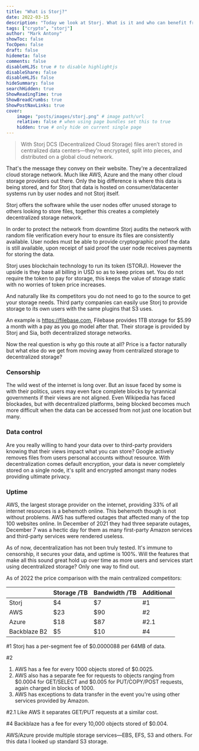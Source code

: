 ```yaml
---
title: "What is Storj?"
date: 2022-03-15
description: "Today we look at Storj. What is it and who can benefit from it."
tags: ["crypto", "storj"]
author: "Mark Antony"
showToc: false
TocOpen: false
draft: false
hidemeta: false
comments: false
disableHLJS: true # to disable highlightjs
disableShare: false
disableHLJS: false
hideSummary: false
searchHidden: true
ShowReadingTime: true
ShowBreadCrumbs: true
ShowPostNavLinks: true
cover:
    image: "posts/images/storj.png" # image path/url
    relative: false # when using page bundles set this to true
    hidden: true # only hide on current single page
---
```


>With Storj DCS (Decentralized Cloud Storage) files aren’t stored in centralized data centers—they're encrypted, split into pieces, and distributed on a global cloud network.

That's the message they convey on their website. They're a decentralized cloud storage network. Much like AWS, Azure and the many other cloud storage providers out there. Only the big difference is where this data is being stored, and for Storj that data is hosted on consumer/datacenter systems run by user nodes and not Storj itself.

Storj offers the software while the user nodes offer unused storage to others looking to store files, together this creates a completely decentralized storage network.

In order to protect the network from downtime Storj audits the network with random file verification every hour to ensure its files are consistently available. User nodes must be able to provide cryptographic proof the data is still available, upon receipt of said proof the user node receives payments for storing the data.

Storj uses blockchain technology to run its token (STORJ). However the upside is they base all billing in USD so as to keep prices set. You do not require the token to pay for storage, this keeps the value of storage static with no worries of token price increases.

And naturally like its competitors you do not need to go to the source to get your storage needs. Third party companies can easily use Storj to provide storage to its own users with the same plugins that S3 uses.

An example is https://filebase.com, Filebase provides 1TB storage for $5.99 a month with a pay as you go model after that. Their storage is provided by Storj and Sia, both decentralized storage networks.

Now the real question is why go this route at all? Price is a factor naturally but what else do we get from moving away from centralized storage to decentralized storage?

### Censorship
The wild west of the internet is long over. But an issue faced by some is with their politics, users may even face complete blocks by tyrannical governments if their views are not aligned. Even Wikipedia has faced blockades, but with decentralized platforms, being blocked becomes much more difficult when the data can be accessed from not just one location but many.

### Data control
Are you really willing to hand your data over to third-party providers knowing that their views impact what you can store? Google actively removes files from users personal accounts without resource. With decentralization comes default encryption, your data is never completely stored on a single node, it's split and encrypted amongst many nodes providing ultimate privacy.

### Uptime
AWS, the largest storage provider on the internet, providing 33% of all internet resources is a behemoth online. This behemoth though is not without problems. AWS has suffered outages that affected many of the top 100 websites online. In December of 2021 they had three separate outages, December 7 was a hectic day for them as many first-party Amazon services and third-party services were rendered useless.

As of now, decentralization has not been truly tested. It's immune to censorship, it secures your data, and uptime is 100%. Will the features that make all this sound great hold up over time as more users and services start using decentralized storage? Only one way to find out.

As of 2022 the price comparison with the main centralized competitors:


|   |Storage /TB|Bandwidth /TB|Additional|
|---|---|---|---|
|Storj|$4|$7|#1|
|AWS|$23|$90|#2|
|Azure|$18|$87|#2.1|
|Backblaze B2|$5|$10|#4|


#1 Storj has a per-segment fee of $0.0000088 per 64MB of data.

#2
 1. AWS has a fee for every 1000 objects stored of $0.0025.
2. AWS also has a separate fee for requests to objects ranging from $0.0004 for GET/SELECT and $0.005 for PUT/COPY/POST requests, again charged in blocks of 1000.
3. AWS has exceptions to data transfer in the event you're using other services provided by Amazon.

#2.1 Like AWS it separates GET/PUT requests at a similar cost.

#4 Backblaze has a fee for every 10,000 objects stored of $0.004.

AWS/Azure provide multiple storage services—EBS, EFS, S3 and others. For this data I looked up standard S3 storage.